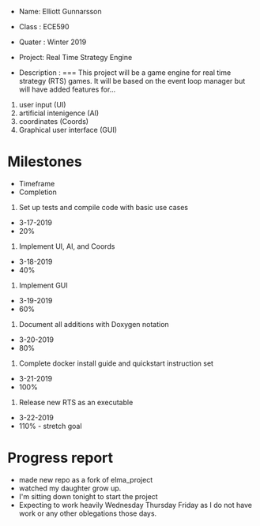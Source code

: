 - Name: Elliott Gunnarsson
- Class : ECE590
- Quater : Winter 2019
- Project: Real Time Strategy Engine

- Description :
===
This project will be a game engine for real time strategy (RTS) games. It will be based on the event loop manager but will have added features for...
1. user input (UI)
1. artificial intenigence (AI)
1. coordinates (Coords)
1. Graphical user interface (GUI)

Milestones 
===                                                        
- Timeframe         
- Completion
1. Set up tests and compile code with basic use cases               
- 3-17-2019         
- 20%
1. Implement UI, AI, and Coords                                     
- 3-18-2019         
- 40%
1. Implement GUI                                                    
- 3-19-2019         
- 60%
1. Document all additions with Doxygen notation                     
- 3-20-2019         
- 80%
1. Complete docker install guide and quickstart instruction set     
- 3-21-2019         
- 100%
1. Release new RTS as an executable                                 
- 3-22-2019         
- 110% - stretch goal


Progress report
===
- made new repo as a fork of elma_project
- watched my daughter grow up.
- I'm sitting down tonight to start the project
- Expecting to work heavily Wednesday Thursday Friday as I do not have work or any other oblegations those days.


